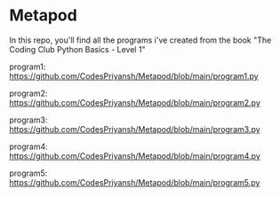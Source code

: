 # Metapod
In this repo, you'll find all the programs i've created from the book "The Coding Club Python Basics - Level 1" 

program1: https://github.com/CodesPriyansh/Metapod/blob/main/program1.py

program2: https://github.com/CodesPriyansh/Metapod/blob/main/program2.py

program3: https://github.com/CodesPriyansh/Metapod/blob/main/program3.py

program4: https://github.com/CodesPriyansh/Metapod/blob/main/program4.py

program5: https://github.com/CodesPriyansh/Metapod/blob/main/program5.py
